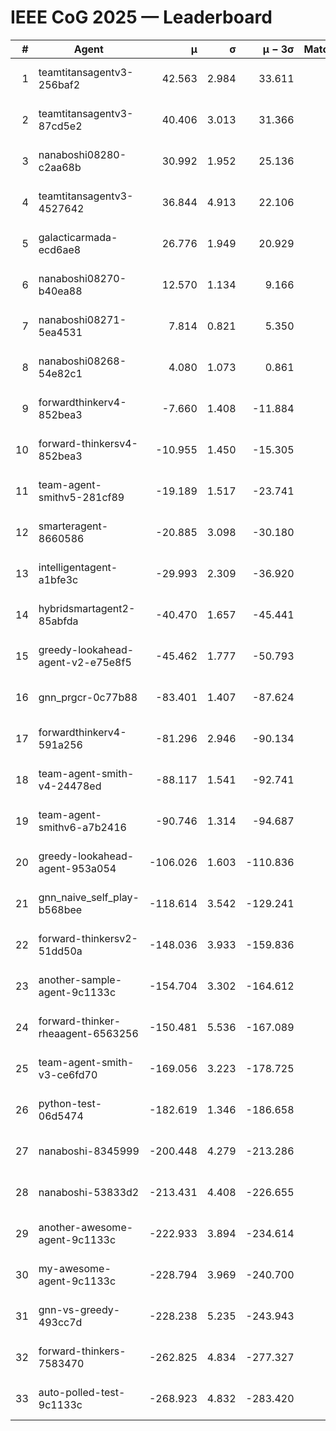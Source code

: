 # IEEE CoG 2025 — Leaderboard

| # | Agent | μ | σ | μ − 3σ | Matches | Updated |
|---:|---|---:|---:|---:|---:|---|
| 1 | teamtitansagentv3-256baf2 | 42.563 | 2.984 | 33.611 | 580 | 2025-09-01 01:25 |
| 2 | teamtitansagentv3-87cd5e2 | 40.406 | 3.013 | 31.366 | 600 | 2025-09-01 01:25 |
| 3 | nanaboshi08280-c2aa68b | 30.992 | 1.952 | 25.136 | 680 | 2025-09-01 01:25 |
| 4 | teamtitansagentv3-4527642 | 36.844 | 4.913 | 22.106 | 520 | 2025-09-01 01:25 |
| 5 | galacticarmada-ecd6ae8 | 26.776 | 1.949 | 20.929 | 720 | 2025-09-01 01:25 |
| 6 | nanaboshi08270-b40ea88 | 12.570 | 1.134 | 9.166 | 720 | 2025-09-01 01:25 |
| 7 | nanaboshi08271-5ea4531 | 7.814 | 0.821 | 5.350 | 680 | 2025-09-01 01:25 |
| 8 | nanaboshi08268-54e82c1 | 4.080 | 1.073 | 0.861 | 840 | 2025-09-01 01:25 |
| 9 | forwardthinkerv4-852bea3 | -7.660 | 1.408 | -11.884 | 671 | 2025-09-01 01:25 |
| 10 | forward-thinkersv4-852bea3 | -10.955 | 1.450 | -15.305 | 360 | 2025-09-01 01:25 |
| 11 | team-agent-smithv5-281cf89 | -19.189 | 1.517 | -23.741 | 700 | 2025-09-01 01:25 |
| 12 | smarteragent-8660586 | -20.885 | 3.098 | -30.180 | 485 | 2025-09-01 01:25 |
| 13 | intelligentagent-a1bfe3c | -29.993 | 2.309 | -36.920 | 591 | 2025-09-01 01:25 |
| 14 | hybridsmartagent2-85abfda | -40.470 | 1.657 | -45.441 | 527 | 2025-09-01 01:25 |
| 15 | greedy-lookahead-agent-v2-e75e8f5 | -45.462 | 1.777 | -50.793 | 750 | 2025-09-01 01:25 |
| 16 | gnn_prgcr-0c77b88 | -83.401 | 1.407 | -87.624 | 620 | 2025-09-01 01:25 |
| 17 | forwardthinkerv4-591a256 | -81.296 | 2.946 | -90.134 | 500 | 2025-09-01 01:25 |
| 18 | team-agent-smith-v4-24478ed | -88.117 | 1.541 | -92.741 | 600 | 2025-09-01 01:25 |
| 19 | team-agent-smithv6-a7b2416 | -90.746 | 1.314 | -94.687 | 740 | 2025-09-01 01:25 |
| 20 | greedy-lookahead-agent-953a054 | -106.026 | 1.603 | -110.836 | 670 | 2025-09-01 01:25 |
| 21 | gnn_naive_self_play-b568bee | -118.614 | 3.542 | -129.241 | 300 | 2025-09-01 01:25 |
| 22 | forward-thinkersv2-51dd50a | -148.036 | 3.933 | -159.836 | 420 | 2025-09-01 01:25 |
| 23 | another-sample-agent-9c1133c | -154.704 | 3.302 | -164.612 | 660 | 2025-09-01 01:25 |
| 24 | forward-thinker-rheaagent-6563256 | -150.481 | 5.536 | -167.089 | 740 | 2025-09-01 01:25 |
| 25 | team-agent-smith-v3-ce6fd70 | -169.056 | 3.223 | -178.725 | 520 | 2025-09-01 01:25 |
| 26 | python-test-06d5474 | -182.619 | 1.346 | -186.658 | 520 | 2025-09-01 01:25 |
| 27 | nanaboshi-8345999 | -200.448 | 4.279 | -213.286 | 540 | 2025-09-01 01:25 |
| 28 | nanaboshi-53833d2 | -213.431 | 4.408 | -226.655 | 580 | 2025-09-01 01:25 |
| 29 | another-awesome-agent-9c1133c | -222.933 | 3.894 | -234.614 | 780 | 2025-09-01 01:25 |
| 30 | my-awesome-agent-9c1133c | -228.794 | 3.969 | -240.700 | 660 | 2025-09-01 01:25 |
| 31 | gnn-vs-greedy-493cc7d | -228.238 | 5.235 | -243.943 | 660 | 2025-09-01 01:25 |
| 32 | forward-thinkers-7583470 | -262.825 | 4.834 | -277.327 | 540 | 2025-09-01 01:25 |
| 33 | auto-polled-test-9c1133c | -268.923 | 4.832 | -283.420 | 860 | 2025-09-01 01:25 |
